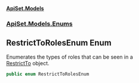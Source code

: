 #### [ApiSet.Models](ApiTestGenerator.Models.md 'ApiTestGenerator.Models')
### [ApiSet.Models.Enums](ApiTestGenerator.Models.md#ApiSet.Models.Enums 'ApiSet.Models.Enums')

## RestrictToRolesEnum Enum

Enumerates the types of roles that can be seen in a   
[RestrictTo](https://docs.microsoft.com/en-us/dotnet/api/RestrictTo 'RestrictTo') object.

```csharp
public enum RestrictToRolesEnum
```